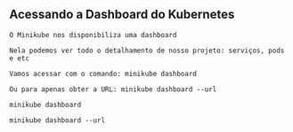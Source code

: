 ## Acessando a Dashboard do Kubernetes

```
O Minikube nos disponibiliza uma dashboard
```

```
Nela podemos ver todo o detalhamento de nosso projeto: serviços, pods e etc
```

```
Vamos acessar com o comando: minikube dashboard
```

```
Ou para apenas obter a URL: minikube dashboard --url
```

```
minikube dashboard

minikube dashboard --url
```
